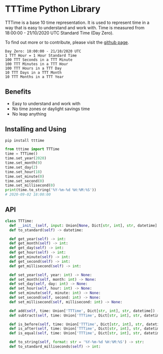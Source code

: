 # TTTime Python Library

TTTime is a base 10 time representation. It is used to represent time in a way that is easy to understand and work with. Time is measured from 18:00:00 - 21/10/2020 UTC Standard Time (Day Zero).

To find out more or to contribute, please visit the [github page](https://github.com/tonyaellie/tttime).

```
Day Zero: 18:00:00 - 21/10/2020 UTC
1 TTT Hour = 1 Hour Standard Time
100 TTT Seconds in a TTT Minute
100 TTT Minutes in a TTT Hour
100 TTT Hours in a TTT Day
10 TTT Days in a TTT Month
10 TTT Months in a TTT Year
```

## Benefits

- Easy to understand and work with
- No time zones or daylight savings time
- No leap anything

## Installing and Using

```bash
pip install tttime
```

```python
from tttime import TTTime
time = TTTime()
time.set_year(2020)
time.set_month(9)
time.set_day(2)
time.set_hour(18)
time.set_minute(0)
time.set_second(0)
time.set_millisecond(0)
print(time.to_string('%Y-%m-%d %H:%M:%S'))
# 2020-09-02 18:00:00
```

## API

```python
class TTTime:
  def __init__(self, input: Union[None, Dict[str, int], str, datetime] = None) -> None:
  def to_standard(self) -> datetime:

  def get_year(self) -> int:
  def get_month(self) -> int:
  def get_day(self) -> int:
  def get_hour(self) -> int:
  def get_minute(self) -> int:
  def get_second(self) -> int:
  def get_millisecond(self) -> int:

  def set_year(self, year: int) -> None:
  def set_month(self, month: int) -> None:
  def set_day(self, day: int) -> None:
  def set_hour(self, hour: int) -> None:
  def set_minute(self, minute: int) -> None:
  def set_second(self, second: int) -> None:
  def set_millisecond(self, millisecond: int) -> None:

  def add(self, time: Union['TTTime', Dict[str, int], str, datetime]) -> None:
  def subtract(self, time: Union['TTTime', Dict[str, int], str, datetime]) -> None:

  def is_before(self, time: Union['TTTime', Dict[str, int], str, datetime]) -> bool:
  def is_after(self, time: Union['TTTime', Dict[str, int], str, datetime]) -> bool:
  def is_equal(self, time: Union['TTTime', Dict[str, int], str, datetime]) -> bool:

  def to_string(self, format: str = '%Y-%m-%d %H:%M:%S') -> str:
  def to_standard_milliseconds(self) -> int:
```
